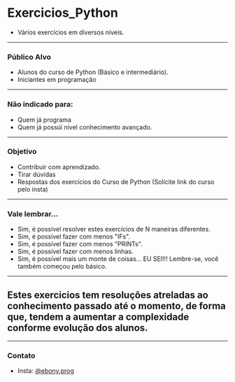 # Exercicios_Python
* Vários exercícios em diversos níveis. 
---
### Público Alvo
* Alunos do curso de Python (Básico e intermediário).
* Iniciantes em programação
---
### Não indicado para: 
* Quem já programa
* Quem já possúi nível conhecimento avançado.
---
### Objetivo
* Contribuir com aprendizado. 
* Tirar dúvidas
* Respostas dos exercícios do Curso de Python (Solicite link do curso pelo insta)
---
### Vale lembrar...
* Sim, é possível resolver estes exercícios de N maneiras diferentes.
* Sim, é possível fazer com menos "IFs".
* Sim, é possível fazer com menos "PRINTs".
* Sim, é possível fazer com menos linhas.
* Sim, é possível mais um monte de coisas... EU SEI!!! Lembre-se, você também começou pelo básico. 
---
## Estes exercicios tem resoluções atreladas ao conhecimento passado até o momento, de forma que, tendem a aumentar a complexidade conforme evolução dos alunos. 
--- 
### Contato
* Insta: [@ebony.prog](https://www.instagram.com/ebony_prog/)
